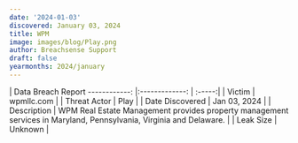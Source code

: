 ```yaml
---
date: '2024-01-03'
discovered: January 03, 2024
title: WPM
image: images/blog/Play.png
author: Breachsense Support
draft: false
yearmonths: 2024/january
---
```



| Data Breach Report
------------:     |:-------------:    | :-----:|
| Victim      | wpmllc.com      | 
| Threat Actor      | Play      | 
| Date Discovered      | Jan 03, 2024      | 
| Description      | WPM Real Estate Management provides property management services in Maryland, Pennsylvania, Virginia and Delaware.      | 
| Leak Size      | Unknown      | 

